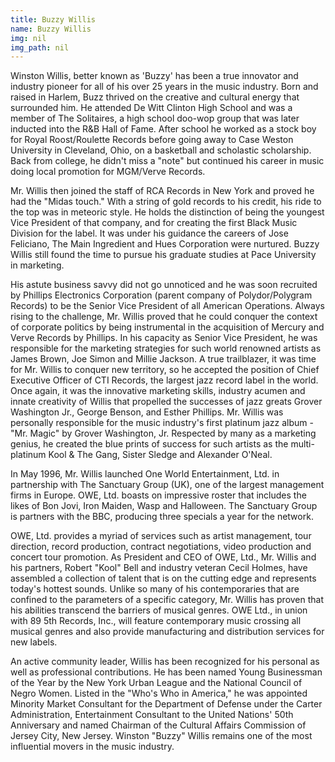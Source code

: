 ```yaml
---
title: Buzzy Willis
name: Buzzy Willis
img: nil
img_path: nil
---
```


Winston Willis, better known as &#39;Buzzy&#39; has been a true innovator and industry pioneer
for all of his over 25 years in the music industry. Born and raised in Harlem, Buzz thrived
on the creative and cultural energy that surrounded him. He attended De Witt Clinton
High School and was a member of The Solitaires, a high school doo-wop group that was
later inducted into the R&amp;B Hall of Fame. After school he worked as a stock boy for
Royal Roost/Roulette Records before going away to Case Weston University in
Cleveland, Ohio, on a basketball and scholastic scholarship. Back from college, he didn&#39;t
miss a &quot;note&quot; but continued his career in music doing local promotion for MGM/Verve
Records.

Mr. Willis then joined the staff of RCA Records in New York and proved he had the
&quot;Midas touch.&quot; With a string of gold records to his credit, his ride to the top was in
meteoric style. He holds the distinction of being the youngest Vice President of that
company, and for creating the first Black Music Division for the label. It was under his
guidance the careers of Jose Feliciano, The Main Ingredient and Hues Corporation were
nurtured. Buzzy Willis still found the time to pursue his graduate studies at Pace
University in marketing.

His astute business savvy did not go unnoticed and he was soon recruited by Phillips
Electronics Corporation (parent company of Polydor/Polygram Records) to be the Senior
Vice President of all American Operations. Always rising to the challenge, Mr. Willis
proved that he could conquer the context of corporate politics by being instrumental in
the acquisition of Mercury and Verve Records by Phillips. In his capacity as Senior Vice
President, he was responsible for the marketing strategies for such world renowned
artists as James Brown, Joe Simon and Millie Jackson. A true trailblazer, it was time for
Mr. Willis to conquer new territory, so he accepted the position of Chief Executive Officer
of CTI Records, the largest jazz record label in the world. Once again, it was the
innovative marketing skills, industry acumen and innate creativity of Willis that propelled
the successes of jazz greats Grover Washington Jr., George Benson, and Esther
Phillips. Mr. Willis was personally responsible for the music industry&#39;s first platinum jazz
album - &quot;Mr. Magic&quot; by Grover Washington, Jr. Respected by many as a marketing
genius, he created the blue prints of success for such artists as the multi-platinum Kool
&amp; The Gang, Sister Sledge and Alexander O&#39;Neal.

In May 1996, Mr. Willis launched One World Entertainment, Ltd. in partnership with The
Sanctuary Group (UK), one of the largest management firms in Europe. OWE, Ltd.
boasts on impressive roster that includes the likes of Bon Jovi, Iron Maiden, Wasp and
Halloween. The Sanctuary Group is partners with the BBC, producing three specials a
year for the network.

OWE, Ltd. provides a myriad of services such as artist management, tour direction,
record production, contract negotiations, video production and concert tour promotion.
As President and CEO of OWE, Ltd., Mr. Willis and his partners, Robert &quot;Kool&quot; Bell and
industry veteran Cecil Holmes, have assembled a collection of talent that is on the
cutting edge and represents today&#39;s hottest sounds. Unlike so many of his
contemporaries that are confined to the parameters of a specific category, Mr. Willis has
proven that his abilities transcend the barriers of musical genres. OWE Ltd., in union
with 89 5th Records, Inc., will feature contemporary music crossing all musical genres
and also provide manufacturing and distribution services for new labels.

An active community leader, Willis has been recognized for his personal as well as
professional contributions. He has been named Young Businessman of the Year by the
New York Urban League and the National Council of Negro Women. Listed in the
&quot;Who&#39;s Who in America,&quot; he was appointed Minority Market Consultant for the
Department of Defense under the Carter Administration, Entertainment Consultant to the
United Nations&#39; 50th Anniversary and named Chairman of the Cultural Affairs
Commission of Jersey City, New Jersey. Winston &quot;Buzzy&quot; Willis remains one of the
most influential movers in the music industry.
